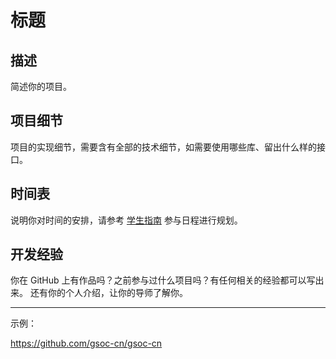 #  标题

## 描述

简述你的项目。

## 项目细节

项目的实现细节，需要含有全部的技术细节，如需要使用哪些库、留出什么样的接口。

## 时间表

说明你对时间的安排，请参考 [学生指南](https://isrc.iscas.ac.cn/summer2020/help/student.html#学生如何报名) 参与日程进行规划。

## 开发经验

你在 GitHub 上有作品吗？之前参与过什么项目吗？有任何相关的经验都可以写出来。
还有你的个人介绍，让你的导师了解你。



---

示例：

https://github.com/gsoc-cn/gsoc-cn

